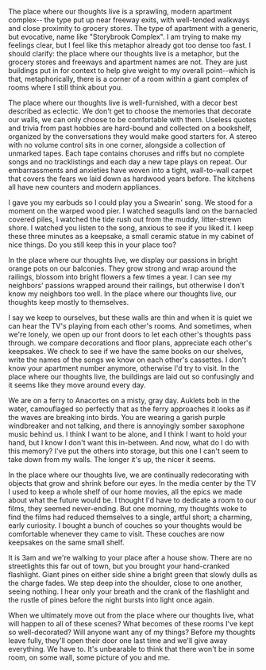 The place where our thoughts live is a sprawling, modern apartment complex-- the type put up near freeway exits, with well-tended walkways and close proximity to grocery stores.  The type of apartment with a generic, but evocative, name like "Storybrook Complex".  I am trying to make my feelings clear, but I feel like this metaphor already got too dense too fast. I should clarify:  the place where our thoughts live is a metaphor, but the grocery stores and freeways and apartment names are not.  They are just buildings put in for context to help give weight to my overall point--which is that, metaphorically, there is a corner of a room within a giant complex of rooms where I still think about you.

The place where our thoughts live is  well-furnished, with a decor best described as eclectic.  We don't get to choose the memories that decorate our walls, we can only choose to be comfortable with them.  Useless quotes and trivia from past hobbies are hard-bound and collected on a bookshelf, organized by the conversations they would make good starters for.  A stereo with no volume control sits in one corner, alongside a collection of unmarked tapes.  Each tape contains choruses and riffs but no complete songs and no tracklistings and each day a new tape plays on repeat.  Our embarrassments and anxieties have woven into a tight, wall-to-wall carpet that covers the fears we laid down as hardwood years before.  The kitchens all have new counters and modern appliances.

 I gave you my earbuds so I could play you a Swearin' song. We stood for a moment on the  warped wood pier.  I watched seagulls land on the barnacled covered piles, I watched the tide rush out from the muddy, litter-strewn shore. I watched you listen to the song, anxious to see if you liked it.  I keep these three minutes as a keepsake, a small ceramic statue in my cabinet of nice things.  Do you still keep this in your place too?

In the place where our thoughts live, we display our passions in bright orange pots on our balconies.  They grow strong and wrap around the railings, blossom into bright flowers a few times a year.  I can see my neighbors' passions wrapped around their railings, but otherwise I don't know my neighbors too well.  In the place where our thoughts live, our thoughts keep mostly to themselves.

I say we keep to ourselves, but these walls are thin and when it is quiet we can hear the TV's playing from each other's rooms. And sometimes, when we're lonely, we open up our front doors to let each other's thoughts pass through.  we compare decorations and floor plans, appreciate each other's keepsakes.  We check to see if we have the same books on our shelves, write the names of the songs we know on each other's cassettes.  I don't know your apartment number anymore, otherwise I'd try to visit.  In the place where our thoughts live, the buildings are laid out so confusingly and it seems like they move around every day.

We are on a ferry to Anacortes on a misty, gray day.  Auklets bob in the water, camouflaged so perfectly that  as the ferry approaches it looks as if the waves are breaking into birds.  You are wearing a garish purple windbreaker and not talking, and there is annoyingly somber saxophone music behind us.  I think I want to be alone, and I think I want to hold your hand, but I know I don't want this in-between.  And now, what do I do with this memory?  I've put the others into storage, but this one I can't seem to take down from my walls.  The longer it's up, the nicer it seems.

In the place where our thoughts live, we are continually redecorating with objects that grow and shrink before our eyes. In the media center by the TV I used to keep a whole shelf of our home movies, all the epics we made about what the future would be. I thought I'd have to dedicate a room to our films, they seemed never-ending.  But one morning, my thoughts woke to find the films had reduced themselves to a single, artful short; a charming, early curiosity.  I bought a bunch of couches so your thoughts would be comfortable whenever they came to visit.  These couches are now keepsakes on the same small shelf.

It is 3am and we're walking to your place after a house show.  There are no streetlights this far out of town, but you brought your hand-cranked flashlight.   Giant pines on either side shine a bright green that slowly dulls as the charge fades. We step deep into the shoulder, close to one another, seeing nothing.  I hear only your breath and the crank of the flashlight and the rustle of pines before the night bursts into light once again.

When we ultimately move out from the place where our thoughts live, what will happen to all of these scenes? What becomes of these rooms I've kept so well-decorated?  Will anyone want any of my things?  Before my thoughts leave fully, they'll open their door one last time and we'll give away everything.  We have to. It's unbearable to think that there won't be in some room, on some wall, some picture of you and me.

